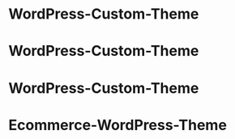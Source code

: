 # WordPress-Custom-Theme
# WordPress-Custom-Theme
# WordPress-Custom-Theme
# Ecommerce-WordPress-Theme

